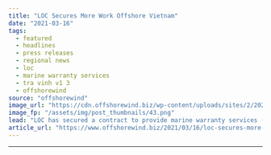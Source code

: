 ```yaml
---
title: "LOC Secures More Work Offshore Vietnam"
date: "2021-03-16"
tags: 
  - featured
  - headlines
  - press releases
  - regional news
  - loc
  - marine warranty services
  - tra vinh v1 3
  - offshorewind
source: "offshorewind"
image_url: "https://cdn.offshorewind.biz/wp-content/uploads/sites/2/2021/03/16100016/LOC-Secures-More-Work-Offshore-Vietnam.png"
image_fp: "/assets/img/post_thumbnails/43.png"
lead: "LOC has secured a contract to provide marine warranty services (MWS) and consultancy for"
article_url: "https://www.offshorewind.biz/2021/03/16/loc-secures-more-work-offshore-vietnam/"
---
```


---

